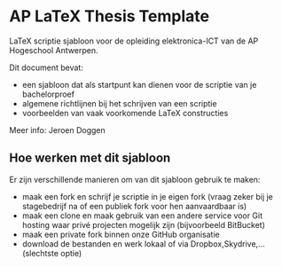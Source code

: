 # AP LaTeX Thesis Template


LaTeX scriptie sjabloon voor de opleiding elektronica-ICT van de AP Hogeschool Antwerpen.


Dit document bevat:
 - een sjabloon dat als startpunt kan dienen voor de scriptie van je bachelorproef
 - algemene richtlijnen bij het schrijven van een scriptie
 - voorbeelden van vaak voorkomende LaTeX constructies

Meer info: Jeroen Doggen

## Hoe werken met dit sjabloon

Er zijn verschillende manieren om van dit sjabloon gebruik te maken:
 - maak een fork en schrijf je scriptie in je eigen fork (vraag zeker bij je stagebedrijf na of een publiek fork voor hen aanvaardbaar is)
 - maak een clone en maak gebruik van een andere service voor Git hosting waar privé projecten mogelijk zijn (bijvoorbeeld BitBucket)
 - maak een private fork binnen onze GitHub organisatie
 - download de bestanden en werk lokaal of via Dropbox,Skydrive,... (slechtste optie)

